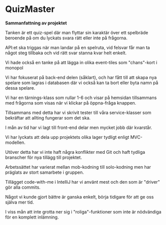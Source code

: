 # QuizMaster


**Sammanfattning av projektet**

Tanken är ett quiz-spel där man flyttar sin karaktär över ett spelbräde beroende på om du lyckats svara rätt eller inte på frågorna.

API:et ska triggas när man landar på en spelruta, vid felsvar får man ta något steg tillbaka och vid rätt svar stanna kvar helt enkelt.

Vi hade också en tanke på att lägga in olika event-tiles som "chans"-kort i monopol





Vi har fokuserat på back-end delen (såklart), och har fått till att skapa nya spelare som lagras i databasen där vi också kan ta bort eller byta namn på dessa spelare.

Vi har en tärnings-klass som rullar 1-6 och visar på hemsidan tillsammans med frågorna som visas när vi klickar på öppna-fråga knappen.



Tillsammans med detta har vi skrivit tester till våra service-klasser som bekräftar att allting fungerar som det ska.

I mån av tid har vi lagt till front-end delar men mycket jobb där kvarstår.



Vi har lyckats att dela upp projektets olika lager tydligt enligt MVC-modellen. 

Utöver detta har vi inte haft några konflikter med Git och haft tydliga branscher för nya tillägg till projektet.



Arbetssättet har varierat mellan mob-kodning till solo-kodning men har präglats av stort samarbete i gruppen.

Tillägget code-with-me i IntelliJ har vi använt mest och den som är "driver"  gör alla commits.



Något vi kunde gjort bättre är ganska enkelt, börja tidigare för att ge oss själva mer tid.

I viss mån att inte grotta ner sig i "roliga"-funktioner som inte är nödvändiga för en komplett inlämning.

